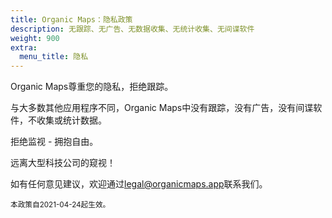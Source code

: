 ```yaml
---
title: Organic Maps：隐私政策
description: 无跟踪、无广告、无数据收集、无统计收集、无间谍软件
weight: 900
extra:
  menu_title: 隐私
---
```


Organic Maps尊重您的隐私，拒绝跟踪。

与大多数其他应用程序不同，Organic Maps中没有跟踪，没有广告，没有间谍软件，不收集或统计数据。

拒绝监视 - 拥抱自由。

远离大型科技公司的窥视！

如有任何意见建议，欢迎通过[legal@organicmaps.app](mailto:legal@organicmaps.app)联系我们。

<sub>本政策自2021-04-24起生效。</sub>
